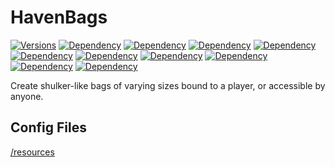 # HavenBags
<a href="https://github.com/Valorless/HavenBags" rel="nofollow"><img src="https://img.shields.io/badge/Versions-%201.20%20--%201.21.5%2B-brightgreen?style=flat" alt="Versions" style="max-width: 100%;"/></a>
<a href="" rel="nofollow"><img src="https://img.shields.io/spiget/tested-versions/110420" alt="Dependency" style="max-width: 100%;"/></a>
<a href="https://github.com/Valorless/ValorlessUtils" rel="nofollow"><img src="https://img.shields.io/badge/Requires-ValorlessUtils-red?style=flat" alt="Dependency" style="max-width: 100%;"/></a>
<a href="" rel="nofollow"><img src="https://img.shields.io/github/issues/valorless/HavenBags" alt="Dependency" style="max-width: 100%;"/></a>
<a href="" rel="nofollow"><img src="https://img.shields.io/spiget/downloads/110420" alt="Dependency" style="max-width: 100%;"/></a>
<a href="" rel="nofollow"><img src="https://img.shields.io/bstats/servers/18791" alt="Dependency" style="max-width: 100%;"/></a>
<a href="" rel="nofollow"><img src="https://img.shields.io/spiget/rating/110420" alt="Dependency" style="max-width: 100%;"/></a>
<a href="" rel="nofollow"><img src="https://img.shields.io/spiget/download-size/110420" alt="Dependency" style="max-width: 100%;"/></a>
<a href="" rel="nofollow"><img src="https://img.shields.io/github/repo-size/valorless/havenbags" alt="Dependency" style="max-width: 100%;"/></a>
<a href="" rel="nofollow"><img src="https://img.shields.io/github/v/release/valorless/havenbags" alt="Dependency" style="max-width: 100%;"/></a>
<a href="" rel="nofollow"><img src="https://img.shields.io/spiget/version/110420" alt="Dependency" style="max-width: 100%;"/></a>
<br>

Create shulker-like bags of varying sizes bound to a player, or accessible by anyone.

## Config Files
[/resources](/src/main/resources)

